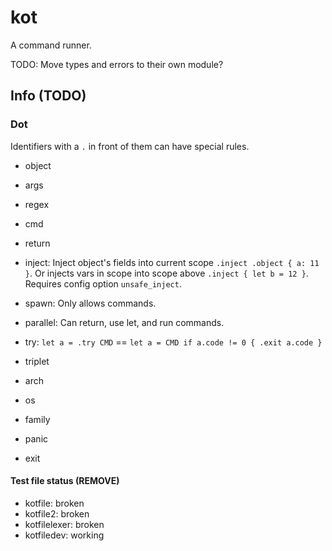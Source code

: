 # kot

A command runner.

TODO: Move types and errors to their own module?

## Info (TODO)

### Dot

Identifiers with a ```.``` in front of them can have special rules.

- object
- args
- regex

- cmd
- return
- inject: Inject object's fields into current scope ```.inject .object { a: 11 }```.
          Or injects vars in scope into scope above ```.inject { let b = 12 }```.
          Requires config option ```unsafe_inject```.
- spawn: Only allows commands.
- parallel: Can return, use let, and run commands.
- try: ```let a = .try CMD``` == ```let a = CMD if a.code != 0 { .exit a.code }```

- triplet
- arch
- os
- family

- panic
- exit

#### Test file status (REMOVE)

- kotfile: broken
- kotfile2: broken
- kotfilelexer: broken
- kotfiledev: working
